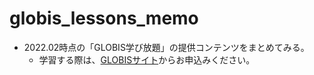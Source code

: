 # globis_lessons_memo
- 2022.02時点の「GLOBIS学び放題」の提供コンテンツをまとめてみる。
  - 学習する際は、[GLOBISサイト](https://digital.globis.co.jp/)からお申込みください。


